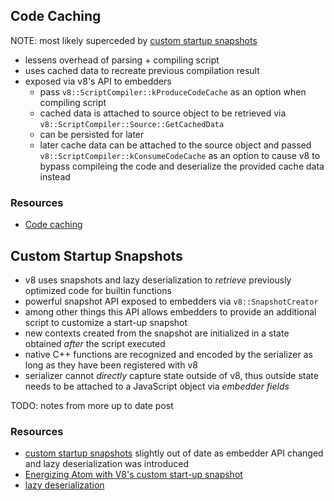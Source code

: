 ## Code Caching

NOTE: most likely superceded by [custom startup snapshots](#custom-startup-snapshots)

- lessens overhead of parsing + compiling script
- uses cached data to recreate previous compilation result
- exposed via v8's API to embedders
  - pass `v8::ScriptCompiler::kProduceCodeCache` as an option when compiling script
  - cached data is attached to source object to be retrieved via
    `v8::ScriptCompiler::Source::GetCachedData`
  - can be persisted for later
  - later cache data can be attached to the source object and passed
    `v8::ScriptCompiler::kConsumeCodeCache` as an option to cause v8 to bypass compileing the
    code and deserialize the provided cache data instead

### Resources

- [Code caching](https://v8project.blogspot.com/2015/07/code-caching.html)

## Custom Startup Snapshots

- v8 uses snapshots and lazy deserialization to _retrieve_ previously optimized code for builtin
  functions
- powerful snapshot API exposed to embedders via `v8::SnapshotCreator` 
- among other things this API allows embedders to provide an additional script to customize a
  start-up snapshot
- new contexts created from the snapshot are initialized in a state obtained _after_ the script
  executed
- native C++ functions are recognized and encoded by the serializer as long as they have been
  registered with v8
- serializer cannot _directly_ capture state outside of v8, thus outside state needs to be
  attached to a JavaScript object via _embedder fields_


TODO: notes from more up to date post

### Resources

- [custom startup snapshots](https://v8project.blogspot.com/2015/09/custom-startup-snapshots.html)
  slightly out of date as embedder API changed and lazy deserialization was introduced
- [Energizing Atom with V8's custom start-up snapshot](https://v8project.blogspot.com/2017/05/energizing-atom-with-v8s-custom-start.html)
- [lazy deserialization](https://v8project.blogspot.com/2018/02/lazy-deserialization.html)

